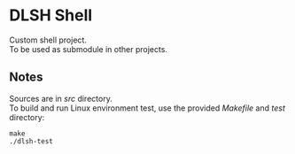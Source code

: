 # DLSH Shell

Custom shell project.  
To be used as submodule in other projects.

## Notes

Sources are in *src* directory.  
To build and run Linux environment test, use the provided *Makefile* and *test* directory:
```
make
./dlsh-test
```


